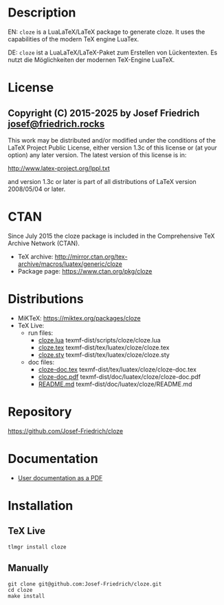 # Description

EN: `cloze` is a LuaLaTeX/LaTeX package to generate cloze. It uses the
capabilities of the modern TeX engine LuaTex.

DE: `cloze` ist a LuaLaTeX/LaTeX-Paket zum Erstellen von Lückentexten.
Es nutzt die Möglichkeiten der modernen TeX-Engine LuaTeX.

# License

Copyright (C) 2015-2025 by Josef Friedrich <josef@friedrich.rocks>
------------------------------------------------------------------------
This work may be distributed and/or modified under the conditions of
the LaTeX Project Public License, either version 1.3c of this license
or (at your option) any later version.  The latest version of this
license is in:

  http://www.latex-project.org/lppl.txt

and version 1.3c or later is part of all distributions of LaTeX
version 2008/05/04 or later.

# CTAN

Since July 2015 the cloze package is included in the Comprehensive TeX
Archive Network (CTAN).

* TeX archive: http://mirror.ctan.org/tex-archive/macros/luatex/generic/cloze
* Package page: https://www.ctan.org/pkg/cloze

# Distributions

* MiKTeX: https://miktex.org/packages/cloze
* TeX Live:
  * run files:
    * [cloze.lua](https://tug.org/svn/texlive/trunk/Master/texmf-dist/scripts/cloze/cloze.lua) texmf-dist/scripts/cloze/cloze.lua
    * [cloze.tex](https://tug.org/svn/texlive/trunk/Master/texmf-dist/tex/luatex/cloze/cloze.tex) texmf-dist/tex/luatex/cloze/cloze.tex
    * [cloze.sty](https://tug.org/svn/texlive/trunk/Master/texmf-dist/tex/luatex/cloze/cloze.sty) texmf-dist/tex/luatex/cloze/cloze.sty
  * doc files:
    * [cloze-doc.tex](https://tug.org/svn/texlive/trunk/Master/texmf-dist/tex/luatex/cloze/cloze-doc.tex) texmf-dist/tex/luatex/cloze/cloze-doc.tex
    * [cloze-doc.pdf](https://tug.org/svn/texlive/trunk/Master/texmf-dist/doc/luatex/cloze/cloze-doc.pdf) texmf-dist/doc/luatex/cloze/cloze-doc.pdf
    * [README.md](https://tug.org/svn/texlive/trunk/Master/texmf-dist/doc/luatex/cloze/README.md) texmf-dist/doc/luatex/cloze/README.md

# Repository

https://github.com/Josef-Friedrich/cloze

# Documentation

* [User documentation as a PDF](http://mirror.ctan.org/tex-archive/macros/luatex/generic/cloze/cloze.pdf)

# Installation

## TeX Live

    tlmgr install cloze

## Manually

    git clone git@github.com:Josef-Friedrich/cloze.git
    cd cloze
    make install
